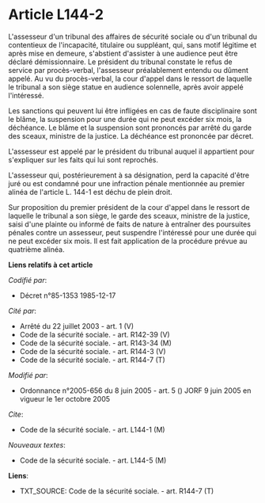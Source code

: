 # Article L144-2

L'assesseur d'un tribunal des affaires de sécurité sociale ou d'un tribunal du contentieux de l'incapacité, titulaire ou
suppléant, qui, sans motif légitime et après mise en demeure, s'abstient d'assister à une audience peut être déclaré
démissionnaire. Le président du tribunal constate le refus de service par procès-verbal, l'assesseur préalablement entendu ou
dûment appelé. Au vu du procès-verbal, la cour d'appel dans le ressort de laquelle le tribunal a son siège statue en audience
solennelle, après avoir appelé l'intéressé.

Les sanctions qui peuvent lui être infligées en cas de faute disciplinaire sont le blâme, la suspension pour une durée qui ne
peut excéder six mois, la déchéance. Le blâme et la suspension sont prononcés par arrêté du garde des sceaux, ministre de la
justice. La déchéance est prononcée par décret.

L'assesseur est appelé par le président du tribunal auquel il appartient pour s'expliquer sur les faits qui lui sont
reprochés.

L'assesseur qui, postérieurement à sa désignation, perd la capacité d'être juré ou est condamné pour une infraction pénale
mentionnée au premier alinéa de l'article L. 144-1 est déchu de plein droit.

Sur proposition du premier président de la cour d'appel dans le ressort de laquelle le tribunal a son siège, le garde des
sceaux, ministre de la justice, saisi d'une plainte ou informé de faits de nature à entraîner des poursuites pénales contre
un assesseur, peut suspendre l'intéressé pour une durée qui ne peut excéder six mois. Il est fait application de la procédure
prévue au quatrième alinéa.

**Liens relatifs à cet article**

_Codifié par_:

  - Décret n°85-1353 1985-12-17

_Cité par_:

  - Arrêté du 22 juillet 2003 - art. 1 (V)
  - Code de la sécurité sociale. - art. R142-39 (V)
  - Code de la sécurité sociale. - art. R143-34 (M)
  - Code de la sécurité sociale. - art. R144-3 (V)
  - Code de la sécurité sociale. - art. R144-7 (T)

_Modifié par_:

  - Ordonnance n°2005-656 du 8 juin 2005 - art. 5 () JORF 9 juin 2005 en vigueur le 1er octobre 2005

_Cite_:

  - Code de la sécurité sociale. - art. L144-1 (M)

_Nouveaux textes_:

  - Code de la sécurité sociale. - art. L144-5 (M)

**Liens**:

  - TXT_SOURCE: Code de la sécurité sociale. - art. R144-7 (T)
